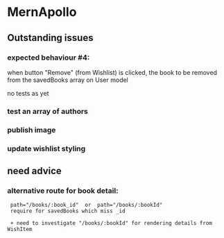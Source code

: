# MernApollo

## Outstanding issues


### expected behaviour #4:

when button "Remove" (from Wishlist) is clicked, the book to be removed from the savedBooks array on User model

no tests as yet

### test an array of authors

### publish image

### update wishlist styling

## need advice

### alternative route for book detail:
     path="/books/:book_id"  or  path="/books/:bookId" 
     require for savedBooks which miss _id

     + need to investigate "/books/:bookId" for rendering details from WishItem


